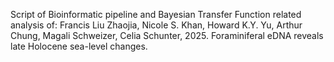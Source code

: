 Script of Bioinformatic pipeline and Bayesian Transfer Function related analysis of:
Francis Liu Zhaojia, Nicole S. Khan, Howard K.Y. Yu, Arthur Chung, Magali Schweizer, Celia Schunter, 2025. Foraminiferal eDNA reveals late Holocene sea-level changes.
